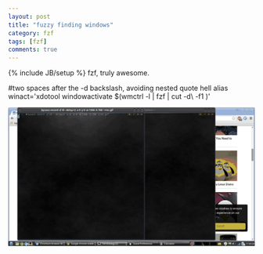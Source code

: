 ```yaml
---
layout: post
title: "fuzzy finding windows"
category: fzf
tags: [fzf]
comments: true
---
```

{% include JB/setup %}
fzf, truly awesome.  
  

#two spaces after the -d backslash, avoiding nested quote hell
alias winact='xdotool windowactivate $(wmctrl -l | fzf | cut -d\  -f1 )'
  
  
  
<img src="/images/screen_fzf_winact.gif" width="600" >

